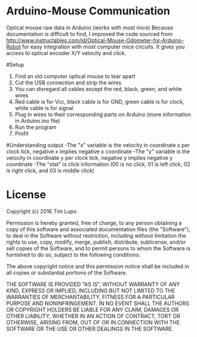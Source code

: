 # Arduino-Mouse Communication
Optical mouse raw data in Arduino (works with most mice)
Because documentation is difficult to find, I improved the code sourced from http://www.instructables.com/id/Optical-Mouse-Odometer-for-Arduino-Robot for easy integration with most computer mice circuits.  It gives you access to optical encoder X/Y velocity and click.

#Setup
1. Find an old computer optical mouse to tear apart
2. Cut the USB connection and strip the wires
3. You can disregard all cables except the red, black, green, and white wires
4. Red cable is for Vcc, black cable is for GND, green cable is for clock, white cable is for signal
5. Plug in wires to their corresponding parts on Arduino (more information in Arduino.ino file)
6. Run the program
7. Profit

#Understanding output
-The "x" variable is the velocity in coordinate x per clock tick, negative x implies negative x coordinate
-The "y" variable is the velocity in coordinate y per clock tick, negative y implies negative y coordinate
-The "stat" is click information (00 is no click, 01 is left click, 02 is right click, and 03 is middle click)

# License
Copyright (c) 2016 Tim Lupo

Permission is hereby granted, free of charge, to any person obtaining a copy of this software and associated documentation files (the "Software"), to deal in the Software without restriction, including without limitation the rights to use, copy, modify, merge, publish, distribute, sublicense, and/or sell copies of the Software, and to permit persons to whom the Software is furnished to do so, subject to the following conditions:

The above copyright notice and this permission notice shall be included in all copies or substantial portions of the Software.

THE SOFTWARE IS PROVIDED "AS IS", WITHOUT WARRANTY OF ANY KIND, EXPRESS OR IMPLIED, INCLUDING BUT NOT LIMITED TO THE WARRANTIES OF MERCHANTABILITY, FITNESS FOR A PARTICULAR PURPOSE AND NONINFRINGEMENT. IN NO EVENT SHALL THE AUTHORS OR COPYRIGHT HOLDERS BE LIABLE FOR ANY CLAIM, DAMAGES OR OTHER LIABILITY, WHETHER IN AN ACTION OF CONTRACT, TORT OR OTHERWISE, ARISING FROM, OUT OF OR IN CONNECTION WITH THE SOFTWARE OR THE USE OR OTHER DEALINGS IN THE SOFTWARE.
